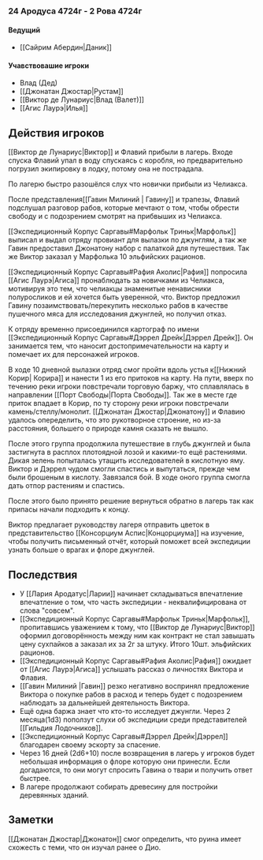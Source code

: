 ### 24 Ародуса 4724г - 2 Рова 4724г

#### Ведущий
- [[Сайрим Абердин|Даник]]
#### Учавствовашие игроки
- Влад (Дед)
- [[Джонатан Джостар|Рустам]]
- [[Виктор де Лунариус|Влад (Валет)]]
- [[Агис Лаурэ|Илья]]


## Действия игроков

[[Виктор де Лунариус|Виктор]] и Флавий прибыли в лагерь. Входе спуска Флавий упал в воду спускаясь с коробля, но предварительно погрузил экипировку в лодку, потому она не пострадала.

По лагерю быстро разошёлся слух что новички прибыли из Челиакса.

После представления[[Гавин Милиний | Гавину]] и трапезы, Флавий подслушал разговор рабов, которые мечтают о том, чтобы обрести свободу и с подозрением смотрят на прибвыших из Челиакса.

[[Экспедиционный Корпус Саргавы#Марфольк Триньк|Марфольк]] выписал и выдал отряду провиант для вылазки по джунглям, а так же Гавин предоставил Джонатону набор с палаткой для путешествия. Так же Виктор заказал у Марфолька 10 эльфийских рационов.

[[Экспедиционный Корпус Саргавы#Рафия Аколис|Рафия]] попросила [[Агис Лаурэ|Агиса]] пронаблюдать за новичками из Челиакса, мотивируя это тем, что челиакцы знаменитые ненависники полуросликов и ей хочется быть уверенной, что.
Виктор предложил Гавину позаимствовать/перекупить несколько рабов в качестве пушечного мяса для исследования джунглей, но получил отказ.

К отряду временно присоединился картограф по имени [[Экспедиционный Корпус Саргавы#Дэррел Дрейк|Дэррел Дрейк]]. Он занимается тем, что наносит достопримечательности на карту и помечает их для персонажей игроков. 

В ходе 10 дневной вылазки отряд смог пройти вдоль устья к[[Нижний Корир| Корира]] и нанести 1 из его притоков на карту. На пути, вверх по течению реки игроки повстречали торговую баржу, что сплавлялась в направлении [[Порт Свободы|Порта Свободы]]. Так же в месте где приток впадает в Корир, по ту сторону реки игроки повстречали камень/стеллу/монолит. [[Джонатан Джостар|Джонатону]] и Флавию удалось опеределить, что это рукотворное строение, но из-за расстояния, большего о природе камня сказать не вышло.

После этого группа продолжила путешествие в глубь джунглей и была застигнута в расплох плотоядной лозой и какими-то ещё растениями. Дикая зелень попыталась утащить исследователей в кислотную яму. Виктор и Дэррел чудом смогли спастись и выпутаться, прежде чем были брошеным в кислоту. Завязался бой. В ходе оного группа смогла дать отпор растениям и спастись.

После этого было принято решение вернуться обратно в лагерь так как припасы начали подходить к концу.

Виктор предлагает руководству лагеря отправить цветок в представительство [[Консорциум Аспис|Концорциума]] на изучение, чтобы получить письменный отчёт, который поможет всей экспедиции узнать больше о врагах и флоре джунглей.

## Последствия

- У [[Лария Ародатус|Ларии]] начинает складываться впечатление впечатление о том, что часть экспедиции - неквалифицирована от слова "совсем".
- [[Экспедиционный Корпус Саргавы#Марфольк Триньк|Марфольк]], пропитавшись уважением к тому, что [[Виктор де Лунариус|Виктор]] оформил договорённость между ним как контракт не стал завышать цену сухпайков а заказал их за 2г за штуку. Итого 10шт. эльфийских рационов.
- [[Экспедиционный Корпус Саргавы#Рафия Аколис|Рафия]] ожидает от [[Агис Лаурэ|Агиса]] услышать рассказ о личностях Виктора и Флавия.
- [[Гавин Милиний |Гавин]] резко негативно воспринял предложение Виктора о покупке рабов в расход и теперь будет с подозрением наблюдать за дальнейшей деятельность Виктора.
- Ещё одна баржа знает что кто-то исследует джунгли. Через 2 месяца(1d3) поползут слухи об экспедиции среди представителей [[Гильдия Лодочников]].
- [[Экспедиционный Корпус Саргавы#Дэррел Дрейк|Дэррел]] благодарен своему эскорту за спасение.
- Через 16 дней (2d6+10) после возвращения в лагерь у игроков будет небольшая информация о флоре которую они принесли. Если догадаются, то они могут спросить Гавина о твари и получить ответ быстрее.
- В лагере продолжают собирать древесину для постройки деревянных зданий.
## Заметки

[[Джонатан Джостар|Джонатон]] смог определить, что руина имеет схожесть с теми, что он изучал ранее о Дио.

